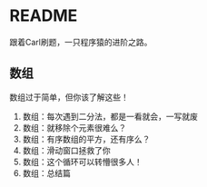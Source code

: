 # README
跟着Carl刷题，一只程序猿的进阶之路。

## 数组
数组过于简单，但你该了解这些！
1. 数组：每次遇到二分法，都是一看就会，一写就废
2. 数组：就移除个元素很难么？
3. 数组：有序数组的平方，还有序么？
4. 数组：滑动窗口拯救了你
5. 数组：这个循环可以转懵很多人！
6. 数组：总结篇
